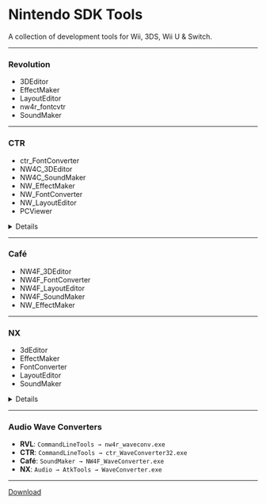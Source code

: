 # Nintendo SDK Tools

A collection of development tools for Wii, 3DS, Wii U & Switch.

-----

### Revolution
* 3DEditor
* EffectMaker
* LayoutEditor
* nw4r_fontcvtr
* SoundMaker

-----

### CTR
* ctr_FontConverter
* NW4C_3DEditor
* NW4C_SoundMaker
* NW_EffectMaker
* NW_FontConverter
* NW_LayoutEditor
* PCViewer

<details>

`ctr_FontConverter` exports fonts as `BCFNT`, `NW_FontConverter` exports fonts as `BFFNT`.

</details>

-----

### Café
* NW4F_3DEditor
* NW4F_FontConverter
* NW4F_LayoutEditor
* NW4F_SoundMaker
* NW_EffectMaker

-----

### NX
* 3dEditor
* EffectMaker
* FontConverter
* LayoutEditor
* SoundMaker

<details>

The first 4 tools are in `Graphics` folder, `SoundMaker` is in `Audio` folder.

</details>

-----

### Audio Wave Converters
* **RVL**: `CommandLineTools → nw4r_waveconv.exe`
* **CTR**: `CommandLineTools → ctr_WaveConverter32.exe`
* **Café**: `SoundMaker → NW4F_WaveConverter.exe`
* **NX**: `Audio → AtkTools → WaveConverter.exe`

-----

[Download](https://github.com/sysven32/Nintendo-SDK-Tools/releases/download/2021/Nintendo-SDK-Tools.zip)
